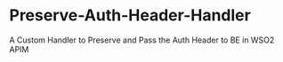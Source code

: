 # Preserve-Auth-Header-Handler
A Custom Handler to Preserve and Pass the Auth Header to BE in WSO2 APIM

